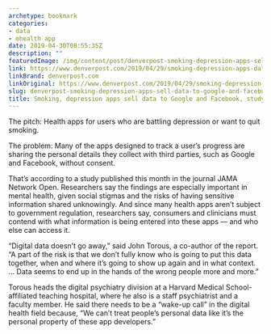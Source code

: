 ```yaml
---
archetype: bookmark
categories:
- data
- mhealth app
date: 2019-04-30T08:55:35Z
description: ""
featuredImage: /img/content/post/denverpost-smoking-depression-apps-sell-data-to-google-and-facebook-study-finds.jpg
link: https://www.denverpost.com/2019/04/29/smoking-depression-apps-data-google-facebook/
linkBrand: denverpost.com
linkOriginal: https://www.denverpost.com/2019/04/29/smoking-depression-apps-data-google-facebook/
slug: denverpost-smoking-depression-apps-sell-data-to-google-and-facebook-study-finds
title: Smoking, depression apps sell data to Google and Facebook, study finds
---
```

The pitch: Health apps for users who are battling depression or want to quit smoking.

The problem: Many of the apps designed to track a user’s progress are sharing the personal details they collect with third parties, such as Google and Facebook, without consent.

That’s according to a study published this month in the journal JAMA Network Open. Researchers say the findings are especially important in mental health, given social stigmas and the risks of having sensitive information shared unknowingly. And since many health apps aren’t subject to government regulation, researchers say, consumers and clinicians must contend with what information is being entered into these apps — and who else can access it.

“Digital data doesn’t go away,” said John Torous, a co-author of the report. “A part of the risk is that we don’t fully know who is going to put this data together, when and where it’s going to show up again and in what context. … Data seems to end up in the hands of the wrong people more and more.”

Torous heads the digital psychiatry division at a Harvard Medical School-affiliated teaching hospital, where he also is a staff psychiatrist and a faculty member. He said there needs to be a “wake-up call” in the digital health field because, “We can’t treat people’s personal data like it’s the personal property of these app developers.”

